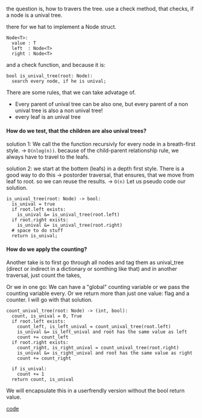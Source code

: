 the question is, how to travers the tree.
use a check method, that checks, if a node is a unival tree.

there for we hat to implement a Node struct.

```
Node<T>:
  value : T
  left  : Node<T>
  right : Node<T>
```

and a check function, and because it is:
```
bool is_unival_tree(root: Node):
  search every node, if he is unival;
```
There are some rules, that we can take advatage of. 
- Every parent of unival tree can be also one, but every parent of a non unival tree is also a non unival tree! 
- every leaf is an unival tree

#### How do we test, that the children are also unival trees?
solution 1: We call the the function recursivly for every node in a breath-first style. -> `O(nlog(n))`. because of the child-parent relationship rule, we always have to travel to the leafs. 
 
solution 2: we start at the bottem (leafs) in a depth first style. There is a good way to do this -> postorder traversal, that ensures, that we move from leaf to root. so we can reuse the results. -> `O(n)`
Let us pseudo code our solution.  

```
is_unival_tree(root: Node) -> bool:
  is_unival = true
  if root.left exists:
    is_unival &= is_unival_tree(root.left)
  if root.right exists:
    is_unival &= is_unival_tree(root.right)
  # space to do stuff
  return is_unival;
```

#### How do we apply the counting? 
Another take is to first go through all nodes and tag them as unival_tree (direct or indirect in a dictionary or somthing like that) and in another traversal, just count the takes,

Or we in one go:
We can have a "global" counting variable or we pass the counting variable every. 
Or we return more than just one value: flag and a counter. I will go with that solution.

```
count_unival_tree(root: Node) -> (int, bool):
  count, is_unival = 0, True
  if root.left exists:
    count_left, is_left_unival = count_unival_tree(root.left) 
    is_unival &= is_left_unival and root has the same value as left
    count += count_left
  if root.right exists:
    count_right, is_right_unival = count_unival_tree(root.right)
    is_unival &= is_right_unival and root has the same value as right
    count += count_right
  
  if is_unival: 
    count += 1
  return count, is_unival
```

We will encapsulate this in a userfrendly version without the bool return value.

[code](solution.py)
